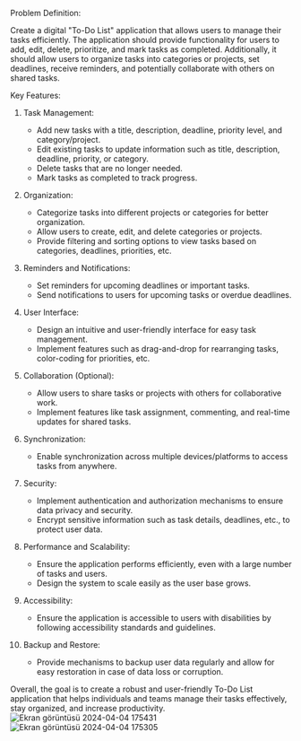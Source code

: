 Problem Definition:

Create a digital "To-Do List" application that allows users to manage their tasks efficiently. The application should provide functionality for users to add, edit, delete, prioritize, and mark tasks as completed. Additionally, it should allow users to organize tasks into categories or projects, set deadlines, receive reminders, and potentially collaborate with others on shared tasks.

Key Features:

1. Task Management:
   - Add new tasks with a title, description, deadline, priority level, and category/project.
   - Edit existing tasks to update information such as title, description, deadline, priority, or category.
   - Delete tasks that are no longer needed.
   - Mark tasks as completed to track progress.

2. Organization:
   - Categorize tasks into different projects or categories for better organization.
   - Allow users to create, edit, and delete categories or projects.
   - Provide filtering and sorting options to view tasks based on categories, deadlines, priorities, etc.

3. Reminders and Notifications:
   - Set reminders for upcoming deadlines or important tasks.
   - Send notifications to users for upcoming tasks or overdue deadlines.

4. User Interface:
   - Design an intuitive and user-friendly interface for easy task management.
   - Implement features such as drag-and-drop for rearranging tasks, color-coding for priorities, etc.

5. Collaboration (Optional):
   - Allow users to share tasks or projects with others for collaborative work.
   - Implement features like task assignment, commenting, and real-time updates for shared tasks.

6. Synchronization:
   - Enable synchronization across multiple devices/platforms to access tasks from anywhere.

7. Security:
   - Implement authentication and authorization mechanisms to ensure data privacy and security.
   - Encrypt sensitive information such as task details, deadlines, etc., to protect user data.

8. Performance and Scalability:
   - Ensure the application performs efficiently, even with a large number of tasks and users.
   - Design the system to scale easily as the user base grows.

9. Accessibility:
   - Ensure the application is accessible to users with disabilities by following accessibility standards and guidelines.

10. Backup and Restore:
    - Provide mechanisms to backup user data regularly and allow for easy restoration in case of data loss or corruption.

Overall, the goal is to create a robust and user-friendly To-Do List application that helps individuals and teams manage their tasks effectively, stay organized, and increase productivity.
![Ekran görüntüsü 2024-04-04 175431](https://github.com/mu-se373-210704036/ToDo/assets/162582942/2adb2687-5ace-4e3d-b38b-adeac0dac870)
![Ekran görüntüsü 2024-04-04 175305](https://github.com/mu-se373-210704036/ToDo/assets/162582942/dc54a531-5dda-4b5a-9a75-07af77f3f4dc)

